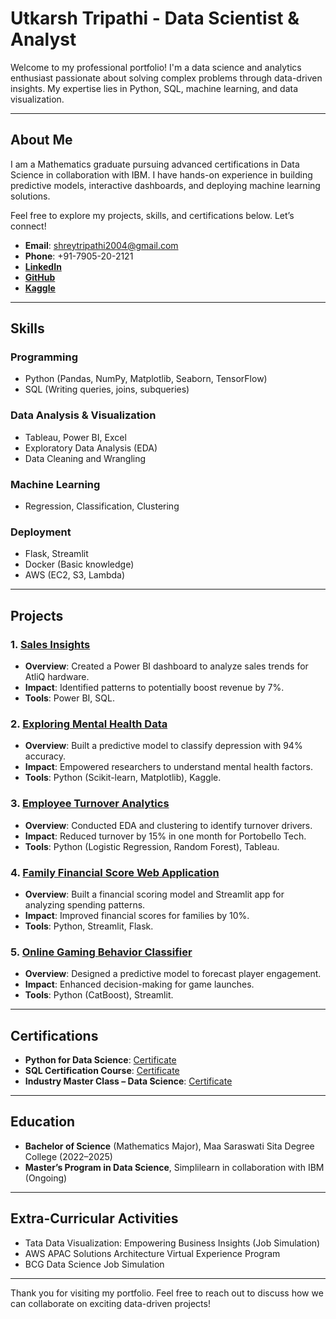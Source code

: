 # Utkarsh Tripathi - Data Scientist & Analyst

Welcome to my professional portfolio! I'm a data science and analytics enthusiast passionate about solving complex problems through data-driven insights. My expertise lies in Python, SQL, machine learning, and data visualization.

---

## About Me
I am a Mathematics graduate pursuing advanced certifications in Data Science in collaboration with IBM. I have hands-on experience in building predictive models, interactive dashboards, and deploying machine learning solutions. 

Feel free to explore my projects, skills, and certifications below. Let’s connect!

- **Email**: shreytripathi2004@gmail.com  
- **Phone**: +91-7905-20-2121  
- **[LinkedIn](https://www.linkedin.com/in/utkarsh-tripathi-0144001b2/)**  
- **[GitHub](https://github.com/Utkarsh-152/)**  
- **[Kaggle](https://www.kaggle.com/utkarshtripathishrey)**

---

## Skills

### Programming
- Python (Pandas, NumPy, Matplotlib, Seaborn, TensorFlow)
- SQL (Writing queries, joins, subqueries)

### Data Analysis & Visualization
- Tableau, Power BI, Excel
- Exploratory Data Analysis (EDA)
- Data Cleaning and Wrangling

### Machine Learning
- Regression, Classification, Clustering

### Deployment
- Flask, Streamlit
- Docker (Basic knowledge)
- AWS (EC2, S3, Lambda)

---

## Projects

### 1. **[Sales Insights](https://github.com/Utkarsh-152/Sales-Analysis-powerBI-SQL)**
- **Overview**: Created a Power BI dashboard to analyze sales trends for AtliQ hardware.
- **Impact**: Identified patterns to potentially boost revenue by 7%.
- **Tools**: Power BI, SQL.

### 2. **[Exploring Mental Health Data](https://www.kaggle.com/code/utkarshtripathishrey/catboost-classifier-prediction)**
- **Overview**: Built a predictive model to classify depression with 94% accuracy.
- **Impact**: Empowered researchers to understand mental health factors.
- **Tools**: Python (Scikit-learn, Matplotlib), Kaggle.

### 3. **[Employee Turnover Analytics](https://github.com/Utkarsh-152/Employee-Turnover-Prediction-and-Retention-Strategy)**
- **Overview**: Conducted EDA and clustering to identify turnover drivers.
- **Impact**: Reduced turnover by 15% in one month for Portobello Tech.
- **Tools**: Python (Logistic Regression, Random Forest), Tableau.

### 4. **[Family Financial Score Web Application](https://github.com/Utkarsh-152/Family-Finance-Score-Measure)**
- **Overview**: Built a financial scoring model and Streamlit app for analyzing spending patterns.
- **Impact**: Improved financial scores for families by 10%.
- **Tools**: Python, Streamlit, Flask.

### 5. **[Online Gaming Behavior Classifier](https://github.com/Utkarsh-152/Online-Gaming-Behavior-classification/tree/main)**
- **Overview**: Designed a predictive model to forecast player engagement.
- **Impact**: Enhanced decision-making for game launches.
- **Tools**: Python (CatBoost), Streamlit.

---

## Certifications

- **Python for Data Science**: [Certificate](https://courses.skillsnet.simplilearn.com/certificates/b02056cc0a6c4a91b11753e613294d40)
- **SQL Certification Course**: [Certificate](https://lms.simplilearn.com/courses/6137/SQL-Certification-Course/certificate/download-certificate)
- **Industry Master Class – Data Science**: [Certificate](https://lms.simplilearn.com/courses/3896/Industry-Master-Class-%E2%80%93-Data-Science/certificate/download-certificate)

---

## Education

- **Bachelor of Science** (Mathematics Major), Maa Saraswati Sita Degree College (2022–2025)  
- **Master’s Program in Data Science**, Simplilearn in collaboration with IBM (Ongoing)

---

## Extra-Curricular Activities

- Tata Data Visualization: Empowering Business Insights (Job Simulation)
- AWS APAC Solutions Architecture Virtual Experience Program
- BCG Data Science Job Simulation

---

Thank you for visiting my portfolio. Feel free to reach out to discuss how we can collaborate on exciting data-driven projects!
